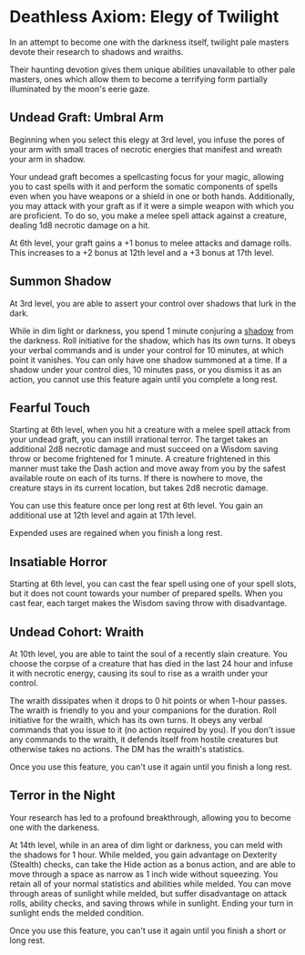 # Deathless Axiom: Elegy of Twilight
In an attempt to become one with the darkness itself, twilight pale masters devote their research to shadows and wraiths.

Their haunting devotion gives them unique abilities unavailable to other pale masters, ones which allow them to become a terrifying form partially illuminated by the moon's eerie gaze.

## Undead Graft: Umbral Arm
Beginning when you select this elegy at 3rd level, you infuse the pores of your arm with small traces of necrotic energies that manifest and wreath your arm in shadow.

Your undead graft becomes a spellcasting focus for your magic, allowing you to cast spells with it and perform the somatic components of spells even when you have weapons or a shield in one or both hands. Additionally, you may attack with your graft as if it were a simple weapon with which you are proficient. To do so, you make a melee spell attack against a creature, dealing 1d8 necrotic damage on a hit.

At 6th level, your graft gains a +1 bonus to melee attacks and damage rolls. This increases to a +2 bonus at 12th level and a +3 bonus at 17th level.

## Summon Shadow
At 3rd level, you are able to assert your control over shadows that lurk in the dark.

While in dim light or darkness, you spend 1 minute conjuring a [shadow](/Creatures/Shadow.md) from the darkness. Roll initiative for the shadow, which has its own turns. It obeys your verbal commands and is under your control for 10 minutes, at which point it vanishes. You can only have one shadow summoned at a time. If a shadow under your control dies, 10 minutes pass, or you dismiss it as an action, you cannot use this feature again until you complete a long rest.

## Fearful Touch
Starting at 6th level, when you hit a creature with a melee spell attack from your undead graft, you can instill irrational terror. The target takes an additional 2d8 necrotic damage and must succeed on a Wisdom saving throw or become frightened for 1 minute. A creature frightened in this manner must take the Dash action and move away from you by the safest available route on each of its turns. If there is nowhere to move, the creature stays in its current location, but takes 2d8 necrotic damage.

You can use this feature once per long rest at 6th level. You gain an additional use at 12th level and again at 17th level. 

Expended uses are regained when you finish a long rest.

## Insatiable Horror
Starting at 6th level, you can cast the fear spell using one of your spell slots, but it does not count towards your number of prepared spells. When you cast fear, each target makes the Wisdom saving throw with disadvantage.

## Undead Cohort: Wraith
At 10th level, you are able to taint the soul of a recently slain creature. You choose the corpse of a creature that has died in the last 24 hour and infuse it with necrotic energy, causing its soul to rise as a wraith under your control.

The wraith dissipates when it drops to 0 hit points or when 1-hour passes. The wraith is friendly to you and your companions for the duration. Roll initiative for the wraith, which has its own turns. It obeys any verbal commands that you issue to it (no action required by you). If you don't issue any commands to the wraith, it defends itself from hostile creatures but otherwise takes no actions.
The DM has the wraith's statistics.

Once you use this feature, you can't use it again until you finish a long rest.

## Terror in the Night
Your research has led to a profound breakthrough, allowing you to become one with the darkeness.

At 14th level, while in an area of dim light or darkness, you can meld with the shadows for 1 hour. While melded, you gain advantage on Dexterity (Stealth) checks, can take the Hide action as a bonus action, and are able to move through a space as narrow as 1 inch wide without squeezing. You retain all of your normal statistics and abilities while melded. You can move through areas of sunlight while melded, but suffer disadvantage on attack rolls, ability checks, and saving throws while in sunlight. Ending your turn in sunlight ends
the melded condition.

Once you use this feature, you can't use it again until you finish a short or long rest.
